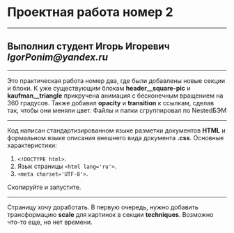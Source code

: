 # Проектная работа номер 2
___________________________
## Выполнил студент Игорь Игоревич _IgorPonim@yandex.ru_
_________________________

Это практическая работа номер два, где были добавлены новые секции и блоки. К уже существующим блокам **header__square-piс** и **kaufman__triangle** прикручена анимация с бесконечным вращением на 360 градусов.
Также добавил **opacity** и **transition** к ссылкам, сделав так, чтобы они меняли цвет.
Файлы и папки сгруппировал по NestedБЭМ

___________________________
Код написан cтандартизированном языке разметки документов **HTML**  и формальном языке описания внешнего вида документа **.css**. 
Основные характеристики:
1. ```<!DOCTYPE html>```.
2.  Язык страницы ```<html lang='ru'>```.
3. ```<meta charset='UTF-8'>```.

Скопируйте и запустите.

___________________________
Страницу хочу доработать. В первую очередь, нужно добавить трансформацию **scale** для картинок в секции **techniques**. Возможно что-то еще, но нет времени.
